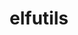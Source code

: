 ---
title: "elfutils"
layout: cache
categories: [package, develop-2024-06-09]
meta: {"versions": ["0.191"], "compilers": ["gcc@=10.2.1", "gcc@=11.1.0", "gcc@=11.4.0", "gcc@=7.3.1", "gcc@=7.5.0", "gcc@=9.4.0", "oneapi@=2024.0.0"], "oss": ["amzn2", "centos7", "ubuntu18.04", "ubuntu20.04", "ubuntu22.04"], "platforms": ["linux"], "targets": ["aarch64", "neoverse_n1", "neoverse_v1", "neoverse_v2", "ppc64le", "x86_64_v3"], "stacks": ["data-vis-sdk", "developer-tools-manylinux2014", "e4s", "e4s-neoverse-v2", "e4s-neoverse_v1", "e4s-oneapi", "e4s-power", "e4s-rocm-external", "radiuss", "radiuss-aws", "radiuss-aws-aarch64", "root", "tutorial"], "num_specs": 13, "num_specs_by_stack": {"root": 13, "e4s-power": 1, "e4s-rocm-external": 2, "tutorial": 1, "data-vis-sdk": 1, "e4s-neoverse_v1": 1, "developer-tools-manylinux2014": 1, "radiuss": 1, "e4s-oneapi": 1, "e4s-neoverse-v2": 1, "radiuss-aws-aarch64": 2, "e4s": 1, "radiuss-aws": 1}}
spec_details: [{"hash": "7ufnwyqp2xsgiolxnat6uwuhicmruypu", "compiler": "gcc@=9.4.0", "versions": ["0.191"], "os": "ubuntu20.04", "platform": "linux", "target": "ppc64le", "variants": ["build_system=autotools", "~debuginfod", "+exeprefix", "~nls"], "stacks": ["root", "e4s-power"], "size": "-", "tarball": "https://binaries.spack.io/develop-2024-06-09/build_cache/linux-ubuntu20.04-ppc64le/gcc-9.4.0/elfutils-0.191/linux-ubuntu20.04-ppc64le-gcc-9.4.0-elfutils-0.191-7ufnwyqp2xsgiolxnat6uwuhicmruypu.spack"}, {"hash": "m2fbj54frzstgut5qy5msqj3v7d6buxd", "compiler": "gcc@=11.4.0", "versions": ["0.191"], "os": "ubuntu22.04", "platform": "linux", "target": "x86_64_v3", "variants": ["build_system=autotools", "~debuginfod", "+exeprefix", "+nls"], "stacks": ["root", "e4s-rocm-external", "tutorial"], "size": "-", "tarball": "https://binaries.spack.io/develop-2024-06-09/build_cache/linux-ubuntu22.04-x86_64_v3/gcc-11.4.0/elfutils-0.191/linux-ubuntu22.04-x86_64_v3-gcc-11.4.0-elfutils-0.191-m2fbj54frzstgut5qy5msqj3v7d6buxd.spack"}, {"hash": "l3ihtvphea6t7x2duibrx2ojdlkf3pb7", "compiler": "gcc@=11.1.0", "versions": ["0.191"], "os": "ubuntu20.04", "platform": "linux", "target": "x86_64_v3", "variants": ["build_system=autotools", "~debuginfod", "+exeprefix", "+nls"], "stacks": ["root", "data-vis-sdk"], "size": "-", "tarball": "https://binaries.spack.io/develop-2024-06-09/build_cache/linux-ubuntu20.04-x86_64_v3/gcc-11.1.0/elfutils-0.191/linux-ubuntu20.04-x86_64_v3-gcc-11.1.0-elfutils-0.191-l3ihtvphea6t7x2duibrx2ojdlkf3pb7.spack"}, {"hash": "jn2kai7rqzlcaolkau6jy2phuxck4fwh", "compiler": "gcc@=11.4.0", "versions": ["0.191"], "os": "ubuntu22.04", "platform": "linux", "target": "neoverse_v1", "variants": ["build_system=autotools", "~debuginfod", "+exeprefix", "~nls"], "stacks": ["root", "e4s-neoverse_v1"], "size": "-", "tarball": "https://binaries.spack.io/develop-2024-06-09/build_cache/linux-ubuntu22.04-neoverse_v1/gcc-11.4.0/elfutils-0.191/linux-ubuntu22.04-neoverse_v1-gcc-11.4.0-elfutils-0.191-jn2kai7rqzlcaolkau6jy2phuxck4fwh.spack"}, {"hash": "6bf5lkbbg6n4ylurmco5twbd7em66y7q", "compiler": "gcc@=10.2.1", "versions": ["0.191"], "os": "centos7", "platform": "linux", "target": "x86_64_v3", "variants": ["build_system=autotools", "+debuginfod", "+exeprefix", "+nls"], "stacks": ["developer-tools-manylinux2014", "root"], "size": "-", "tarball": "https://binaries.spack.io/develop-2024-06-09/build_cache/linux-centos7-x86_64_v3/gcc-10.2.1/elfutils-0.191/linux-centos7-x86_64_v3-gcc-10.2.1-elfutils-0.191-6bf5lkbbg6n4ylurmco5twbd7em66y7q.spack"}, {"hash": "5djshfmvltfxd4gjllfnzum2xe3tqgpn", "compiler": "gcc@=7.5.0", "versions": ["0.191"], "os": "ubuntu18.04", "platform": "linux", "target": "x86_64_v3", "variants": ["build_system=autotools", "~debuginfod", "+exeprefix", "+nls"], "stacks": ["radiuss", "root"], "size": "-", "tarball": "https://binaries.spack.io/develop-2024-06-09/build_cache/linux-ubuntu18.04-x86_64_v3/gcc-7.5.0/elfutils-0.191/linux-ubuntu18.04-x86_64_v3-gcc-7.5.0-elfutils-0.191-5djshfmvltfxd4gjllfnzum2xe3tqgpn.spack"}, {"hash": "ztfwlir7g5eq3zhkmeexusdinikxawse", "compiler": "oneapi@=2024.0.0", "versions": ["0.191"], "os": "ubuntu22.04", "platform": "linux", "target": "x86_64_v3", "variants": ["build_system=autotools", "~debuginfod", "+exeprefix", "~nls"], "stacks": ["root", "e4s-oneapi"], "size": "-", "tarball": "https://binaries.spack.io/develop-2024-06-09/build_cache/linux-ubuntu22.04-x86_64_v3/oneapi-2024.0.0/elfutils-0.191/linux-ubuntu22.04-x86_64_v3-oneapi-2024.0.0-elfutils-0.191-ztfwlir7g5eq3zhkmeexusdinikxawse.spack"}, {"hash": "ml6tsl2c3wihhy2m7sdkfd3io3cxunma", "compiler": "gcc@=11.4.0", "versions": ["0.191"], "os": "ubuntu22.04", "platform": "linux", "target": "neoverse_v2", "variants": ["build_system=autotools", "~debuginfod", "+exeprefix", "~nls"], "stacks": ["root", "e4s-neoverse-v2"], "size": "-", "tarball": "https://binaries.spack.io/develop-2024-06-09/build_cache/linux-ubuntu22.04-neoverse_v2/gcc-11.4.0/elfutils-0.191/linux-ubuntu22.04-neoverse_v2-gcc-11.4.0-elfutils-0.191-ml6tsl2c3wihhy2m7sdkfd3io3cxunma.spack"}, {"hash": "n5jl3gjab25hp36dkpu2yza2es7taqp7", "compiler": "gcc@=7.3.1", "versions": ["0.191"], "os": "amzn2", "platform": "linux", "target": "neoverse_n1", "variants": ["build_system=autotools", "~debuginfod", "+exeprefix", "+nls"], "stacks": ["root", "radiuss-aws-aarch64"], "size": "-", "tarball": "https://binaries.spack.io/develop-2024-06-09/build_cache/linux-amzn2-neoverse_n1/gcc-7.3.1/elfutils-0.191/linux-amzn2-neoverse_n1-gcc-7.3.1-elfutils-0.191-n5jl3gjab25hp36dkpu2yza2es7taqp7.spack"}, {"hash": "6tceppuqvs7mcfiy7zoq35mtyaese5vt", "compiler": "gcc@=7.3.1", "versions": ["0.191"], "os": "amzn2", "platform": "linux", "target": "aarch64", "variants": ["build_system=autotools", "~debuginfod", "+exeprefix", "+nls"], "stacks": ["root", "radiuss-aws-aarch64"], "size": "-", "tarball": "https://binaries.spack.io/develop-2024-06-09/build_cache/linux-amzn2-aarch64/gcc-7.3.1/elfutils-0.191/linux-amzn2-aarch64-gcc-7.3.1-elfutils-0.191-6tceppuqvs7mcfiy7zoq35mtyaese5vt.spack"}, {"hash": "5svj44rowzqou23r6g4uzvfl4ysc5exr", "compiler": "gcc@=11.4.0", "versions": ["0.191"], "os": "ubuntu22.04", "platform": "linux", "target": "x86_64_v3", "variants": ["build_system=autotools", "~debuginfod", "+exeprefix", "~nls"], "stacks": ["root", "e4s"], "size": "-", "tarball": "https://binaries.spack.io/develop-2024-06-09/build_cache/linux-ubuntu22.04-x86_64_v3/gcc-11.4.0/elfutils-0.191/linux-ubuntu22.04-x86_64_v3-gcc-11.4.0-elfutils-0.191-5svj44rowzqou23r6g4uzvfl4ysc5exr.spack"}, {"hash": "75gdzac56m7ok7zdpokinkgbdbh5wwbi", "compiler": "gcc@=11.4.0", "versions": ["0.191"], "os": "ubuntu22.04", "platform": "linux", "target": "x86_64_v3", "variants": ["build_system=autotools", "~debuginfod", "+exeprefix", "~nls"], "stacks": ["root", "e4s-rocm-external"], "size": "-", "tarball": "https://binaries.spack.io/develop-2024-06-09/build_cache/linux-ubuntu22.04-x86_64_v3/gcc-11.4.0/elfutils-0.191/linux-ubuntu22.04-x86_64_v3-gcc-11.4.0-elfutils-0.191-75gdzac56m7ok7zdpokinkgbdbh5wwbi.spack"}, {"hash": "gizlzbkgpcnjr7jjy2rz3fbhlpnoos3g", "compiler": "gcc@=7.3.1", "versions": ["0.191"], "os": "amzn2", "platform": "linux", "target": "x86_64_v3", "variants": ["build_system=autotools", "~debuginfod", "+exeprefix", "+nls"], "stacks": ["root", "radiuss-aws"], "size": "-", "tarball": "https://binaries.spack.io/develop-2024-06-09/build_cache/linux-amzn2-x86_64_v3/gcc-7.3.1/elfutils-0.191/linux-amzn2-x86_64_v3-gcc-7.3.1-elfutils-0.191-gizlzbkgpcnjr7jjy2rz3fbhlpnoos3g.spack"}]
---
